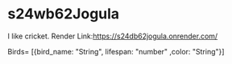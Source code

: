 # s24wb62Jogula
I like cricket.
Render Link:https://s24db62jogula.onrender.com/

 Birds= [{bird_name: "String", lifespan: "number" ,color: "String"}]